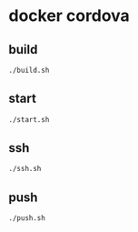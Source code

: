 # docker cordova

## build
```bash
./build.sh
```

## start
```bash
./start.sh
```

## ssh
```bash
./ssh.sh
```

## push
```bash
./push.sh
```